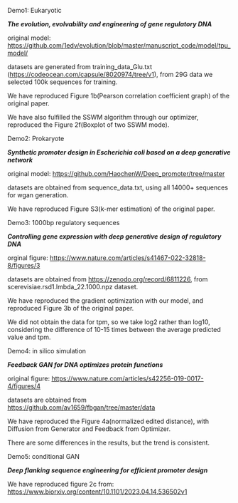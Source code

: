 
Demo1: Eukaryotic

***The evolution, evolvability and engineering of gene regulatory DNA*** 

original model: https://github.com/1edv/evolution/blob/master/manuscript_code/model/tpu_model/

datasets are generated from training_data_Glu.txt (https://codeocean.com/capsule/8020974/tree/v1), from 29G data we selected 100k sequences for training.

We have reproduced Figure 1b(Pearson correlation coefficient graph) of the original paper. 

We have also fulfilled the SSWM algorithm through our optimizer, reproduced the Figure 2f(Boxplot of two SSWM mode).

Demo2: Prokaryote

***Synthetic promoter design in Escherichia coli based on a deep generative network*** 

original model: https://github.com/HaochenW/Deep_promoter/tree/master

datasets are obtained from sequence_data.txt, using all 14000+ sequences for wgan generation.

We have reproduced Figure S3(k-mer estimation) of the original paper.

Demo3: 1000bp regulatory sequences

***Controlling gene expression with deep generative design of regulatory DNA***

orginal figure: https://www.nature.com/articles/s41467-022-32818-8/figures/3

datasets are obtained from https://zenodo.org/record/6811226, from scerevisiae.rsd1.lmbda_22.1000.npz dataset.

We have reproduced the gradient optimization with our model, and reproduced Figure 3b of the original paper.

We did not obtain the data for tpm, so we take log2 rather than log10, considering the difference of 10-15 times between the average predicted value and tpm.

Demo4: in silico simulation

***Feedback GAN for DNA optimizes protein functions***

original figure: https://www.nature.com/articles/s42256-019-0017-4/figures/4

datasets are obtained from https://github.com/av1659/fbgan/tree/master/data

We have reproduced the Figure 4a(normalized edited distance), with Diffusion from Generator and Feedback from Optimizer.

There are some differences in the results, but the trend is consistent.

Demo5: conditional GAN

***Deep flanking sequence engineering for efficient promoter design***

We have reproduced figure 2c from: https://www.biorxiv.org/content/10.1101/2023.04.14.536502v1

